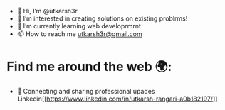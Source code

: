 - 👋 Hi, I’m @utkarsh3r
- 👀 I’m interested in creating solutions on existing problrms! 
- 🌱 I’m currently learning web developrmrnt
- 📫 How to reach me utkarsh3r@gmail.com
# Find me around the web 🌍:
- 💼 Connecting and sharing professional upades Linkedin[[https://www.linkedin.com/in/utkarsh-rangari-a0b182197/]]
<!---
utkarsh3r/utkarsh3r is a ✨ special ✨ repository because its `README.md` (this file) appears on your GitHub profile.
You can click the Preview link to take a look at your changes.
--->
